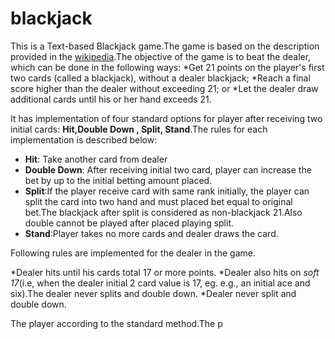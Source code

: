 blackjack
=========

This is a Text-based Blackjack game.The game is based on the description provided in the [wikipedia](http://en.wikipedia.org/wiki/Blackjack).The objective of the game is to beat the dealer, which  can be done in the following ways:
*Get 21 points on the player's first two cards (called a blackjack), without a dealer blackjack;
*Reach a final score higher than the dealer without exceeding 21; or
*Let the dealer draw additional cards until his or her hand exceeds 21.

It has implementation of four standard options for player after receiving two initial cards: __Hit,Double Down , Split, Stand__.The rules for each implementation is described below:

* __Hit__: Take another card from dealer
* __Double Down__: After receiving initial two card, player can increase the bet by up to the initial betting amount placed.
* __Split__:If the player receive card with same rank initially, the player can split the card into two hand and must placed bet equal to original bet.The blackjack after split is considered as non-blackjack 21.Also double cannot be played after placed playing split.
* __Stand__:Player takes no more cards and dealer draws the card.

Following rules are implemented for the dealer in the game.

*Dealer hits until his cards total 17 or more points.
*Dealer also hits on _soft 17_(i.e, when the dealer initial 2 card value is 17, eg. e.g., an initial ace and six).The dealer never splits and double down.
*Dealer never split and double down.

The player according to the standard method.The p
